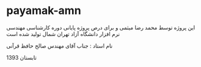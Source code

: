 payamak-amn
===========
این پروژه توسط محمد رضا میثمی
و برای درص پروژه پایانی دوره کارشناسی مهندسی نرم افزار دانشگاه آزاد تهران شمال تولید شده است

نام استاد : جناب آقای مهندس صالح حافظ قرآنی

تابستان 1393